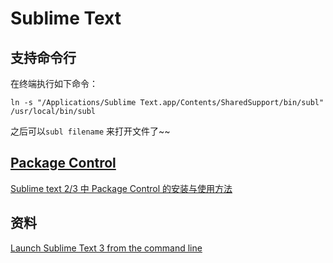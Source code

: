 # Sublime Text


## 支持命令行

在终端执行如下命令：  
```
ln -s "/Applications/Sublime Text.app/Contents/SharedSupport/bin/subl" /usr/local/bin/subl
```

之后可以`subl filename` 来打开文件了~~  


## [Package Control](https://github.com/wbond/package_control)


[Sublime text 2/3 中 Package Control 的安装与使用方法](http://www.imjeff.cn/blog/62/)


## 资料

[Launch Sublime Text 3 from the command line
](http://olivierlacan.com/posts/launch-sublime-text-3-from-the-command-line/)  